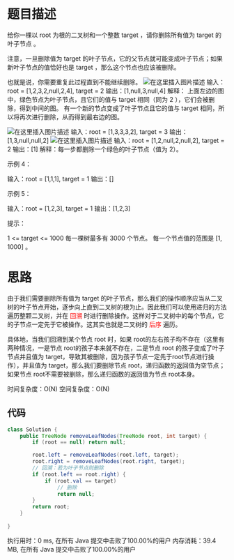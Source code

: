 # 题目描述
给你一棵以 root 为根的二叉树和一个整数 target ，请你删除所有值为 target 的 叶子节点 。

注意，一旦删除值为 target 的叶子节点，它的父节点就可能变成叶子节点；如果新叶子节点的值恰好也是 target ，那么这个节点也应该被删除。

也就是说，你需要重复此过程直到不能继续删除。
![在这里插入图片描述](https://img-blog.csdnimg.cn/20200624215813784.png)
输入：root = [1,2,3,2,null,2,4], target = 2
输出：[1,null,3,null,4]
解释：
上面左边的图中，绿色节点为叶子节点，且它们的值与 target 相同（同为 2 ），它们会被删除，得到中间的图。
有一个新的节点变成了叶子节点且它的值与 target 相同，所以将再次进行删除，从而得到最右边的图。

![在这里插入图片描述](https://img-blog.csdnimg.cn/20200624215831554.png)
输入：root = [1,3,3,3,2], target = 3
输出：[1,3,null,null,2]
![在这里插入图片描述](https://img-blog.csdnimg.cn/20200624215845259.png)
输入：root = [1,2,null,2,null,2], target = 2
输出：[1]
解释：每一步都删除一个绿色的叶子节点（值为 2）。

示例 4：

输入：root = [1,1,1], target = 1
输出：[]

示例 5：

输入：root = [1,2,3], target = 1
输出：[1,2,3]


提示：

1 <= target <= 1000
每一棵树最多有 3000 个节点。
每一个节点值的范围是 [1, 1000] 。


# 思路
由于我们需要删除所有值为 target 的叶子节点，那么我们的操作顺序应当从二叉树的叶子节点开始，逐步向上直到二叉树的根为止。因此我们可以使用递归的方法遍历整颗二叉树，并在<font color=red> 回溯 </font>时进行删除操作。这样对于二叉树中的每个节点，它的子节点一定先于它被操作。这其实也就是二叉树的<font color=red> 后序 </font>遍历。

具体地，当我们回溯到某个节点 root 时，如果 root的左右孩子均不存在（这里有两种情况，一是节点 root的孩子本来就不存在，二是节点 root 的孩子变成了叶子节点并且值为 target，导致其被删除，因为孩子节点一定先于root节点进行操作），并且值为 target，那么我们要删除节点 root，递归函数的返回值为空节点；如果节点 root不需要被删除，那么递归函数的返回值为节点 root本身。

时间复杂度：O(N)
空间复杂度：O(N)

## 代码

```java
class Solution {
    public TreeNode removeLeafNodes(TreeNode root, int target) {
        if (root == null) return null;

        root.left = removeLeafNodes(root.left, target);
        root.right = removeLeafNodes(root.right, target);
        // 回溯：若为叶子节点则删除
        if (root.left == root.right) {
        	if (root.val == target)
        		// 删除
        		return null;
        }
        return root;
    }
    
}
```

执行用时：0 ms, 在所有 Java 提交中击败了100.00%的用户
内存消耗：39.4 MB, 在所有 Java 提交中击败了100.00%的用户

